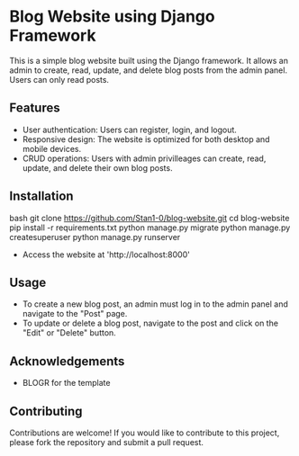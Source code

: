 
# Blog Website using Django Framework
This is a simple blog website built using the Django framework. It allows an admin to create, read, update, and delete blog posts from the admin panel. Users can only read posts.

## Features
- User authentication: Users can register, login, and logout.
- Responsive design: The website is optimized for both desktop and mobile devices.
- CRUD operations: Users with admin privilleages can create, read, update, and delete their own blog posts.

## Installation
bash
 git clone https://github.com/Stan1-0/blog-website.git
 cd blog-website
 pip install -r requirements.txt
 python manage.py migrate
 python manage.py createsuperuser
 python manage.py runserver


- Access the website at 'http://localhost:8000'

## Usage
- To create a new blog post, an admin must log in to the admin panel and navigate to the "Post" page.
- To update or delete a blog post, navigate to the post and click on the "Edit" or "Delete" button.

## Acknowledgements
- BLOGR for the template

## Contributing
Contributions are welcome! If you would like to contribute to this project, please fork the repository and submit a pull request.
